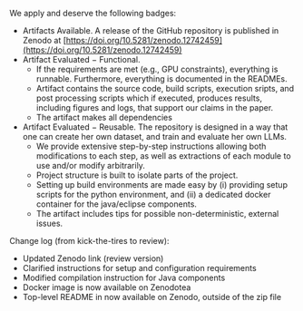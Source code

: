 
We apply and deserve the following badges:
* Artifacts Available. A release of the GitHub repository is published in Zenodo at [https://doi.org/10.5281/zenodo.12742459](https://doi.org/10.5281/zenodo.12742459)
* Artifact Evaluated − Functional. 
    * If the requirements are met (e.g., GPU constraints), everything is runnable. Furthermore, everything is documented in the READMEs.
    * Artifact contains the source code, build scripts, execution sripts, and post processing scripts which if executed, produces results, including figures and logs, that support our claims in the paper. 
    * The artifact makes all dependencies 
* Artifact Evaluated − Reusable. The repository is designed in a way that one can create her own dataset, and train and evaluate her own LLMs. 
    * We provide extensive step-by-step instructions allowing both modifications to each step, as well as extractions of each module to use and/or modify arbitrarily.
    * Project structure is built to isolate parts of the project. 
    * Setting up build environments are made easy by (i) providing setup scripts for the python environment, and (ii) a dedicated docker container for the java/eclipse components. 
    * The artifact includes tips for possible non-deterministic, external issues.

Change log (from kick-the-tires to review):
* Updated Zenodo link (review version) 
* Clarified instructions for setup and configuration requirements
* Modified compilation instruction for Java components
* Docker image is now available on Zenodotea
* Top-level README in now available on Zenodo, outside of the zip file
